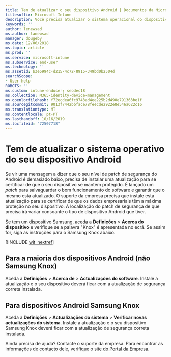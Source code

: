 ```yaml
---
title: Tem de atualizar o seu dispositivo Android | Documentos da Microsoft
titlesuffix: Microsoft Intune
description: Você precisa atualizar o sistema operacional do dispositivo Android.
keywords: ''
author: lenewsad
ms.author: lanewsad
manager: dougeby
ms.date: 12/06/2018
ms.topic: article
ms.prod: ''
ms.service: microsoft-intune
ms.subservice: end-user
ms.technology: ''
ms.assetid: b3e5994c-d215-4c72-8915-349bd0b2504d
searchScope:
- User help
ROBOTS: ''
ms.custom: intune-enduser; seodec18
ms.collection: M365-identity-device-management
ms.openlocfilehash: f72ecdea6fc9743ad4ee225b2d490e791363be1f
ms.sourcegitcommit: 9013f7442bbface78feecde2922e8e546a622c16
ms.translationtype: MT
ms.contentlocale: pt-PT
ms.lasthandoff: 10/16/2019
ms.locfileid: "72507718"
---
```

# <a name="you-need-to-update-your-android-devices-operating-system"></a>Tem de atualizar o sistema operativo do seu dispositivo Android

Se vir uma mensagem a dizer que o seu nível de patch de segurança do Android é demasiado baixo, precisa de instalar uma atualização para se certificar de que o seu dispositivo se mantém protegido. É lançado um _patch_ para salvaguardar o bom funcionamento do software e garantir que o mesmo está atualizado. O suporte da empresa precisa que instale esta atualização para se certificar de que os dados empresariais têm a máxima proteção no seu dispositivo. A localização do patch de segurança de que precisa irá variar consoante o tipo de dispositivo Android que tiver.

Se tem um dispositivo Samsung, aceda a **Definições** > **Acerca do dispositivo** e verifique se a palavra "Knox" é apresentada no ecrã. Se assim for, siga as instruções para o Samsung Knox abaixo.

[!INCLUDE [wit_nextref](includes/end-user-os-update-guidance.md)]

## <a name="for-most-android-devices-non-samsung-knox"></a>Para a maioria dos dispositivos Android (não Samsung Knox)

Aceda a **Definições** > **Acerca de** > **Actualizações do software**. Instale a atualização e o seu dispositivo deverá ficar com a atualização de segurança correta instalada.

## <a name="for-samsung-knox-android-devices"></a>Para dispositivos Android Samsung Knox

Aceda a **Definições** > **Actualizações do sistema** > **Verificar novas actualizações do sistema**. Instale a atualização e o seu dispositivo Samsung Knox deverá ficar com a atualização de segurança correta instalada.



Ainda precisa de ajuda? Contacte o suporte da empresa. Para encontrar as informações de contacto dele, verifique o [site do Portal da Empresa](https://go.microsoft.com/fwlink/?linkid=2010980).
